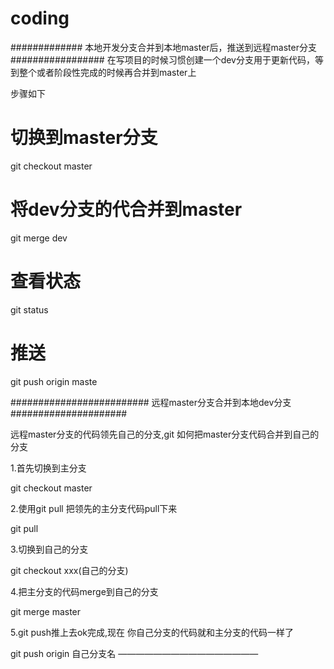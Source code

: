 # coding



############# 本地开发分支合并到本地master后，推送到远程master分支#################
在写项目的时候习惯创建一个dev分支用于更新代码，等到整个或者阶段性完成的时候再合并到master上

步骤如下

# 切换到master分支
git checkout master

# 将dev分支的代合并到master
git merge dev

# 查看状态
git status

# 推送
git push origin maste









######################### 远程master分支合并到本地dev分支#####################

远程master分支的代码领先自己的分支,git 如何把master分支代码合并到自己的分支

1.首先切换到主分支

git checkout master

2.使用git pull 把领先的主分支代码pull下来

git pull

3.切换到自己的分支

git checkout xxx(自己的分支)

4.把主分支的代码merge到自己的分支

git merge master

5.git push推上去ok完成,现在 你自己分支的代码就和主分支的代码一样了

git push origin 自己分支名
————————————————
